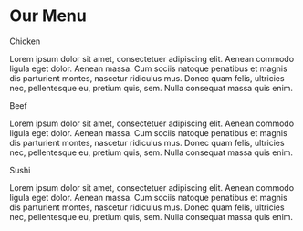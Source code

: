 <html> 
<html lang="en">
<head>
<meta charset="utf-8">
<title>Assignment Solution for Module 2</title> 
<meta name="viewport" content="width=device-width, initial-scale=1"> 
<link rel="stylesheet" type="text/css" href="style2.css"> 
</head> 
<body> 
<h1>Our Menu</h1> 
<div class="col-lg-4 col-md-6 col-sm-12"> 
   	<div class="box"> 
   		<p class="content-name name1">Chicken</p> 
   		<p class="content">Lorem ipsum dolor sit amet, consectetuer adipiscing elit. Aenean commodo ligula eget dolor. Aenean massa. Cum sociis natoque penatibus et magnis dis parturient montes, nascetur ridiculus mus. Donec quam felis, ultricies nec, pellentesque eu, pretium quis, sem. Nulla consequat massa quis enim.</p> 
   	</div> 
</div> 
<div class="col-lg-4 col-md-6 col-sm-12"> 
  	<div class="box"> 
    		<p class="content-name name2">Beef</p> 
   		<p class="content">Lorem ipsum dolor sit amet, consectetuer adipiscing elit. Aenean commodo ligula eget dolor. Aenean massa. Cum sociis natoque penatibus et magnis dis parturient montes, nascetur ridiculus mus. Donec quam felis, ultricies nec, pellentesque eu, pretium quis, sem. Nulla consequat massa quis enim.</p> 
   	</div> 
</div> 
<div class="col-lg-4 col-md-12 col-sm-12"> 
   	<div class="box"> 
   		<p class="content-name name3">Sushi</p> 
   		<p class="content">Lorem ipsum dolor sit amet, consectetuer adipiscing elit. Aenean commodo ligula eget dolor. Aenean massa. Cum sociis natoque penatibus et magnis dis parturient montes, nascetur ridiculus mus. Donec quam felis, ultricies nec, pellentesque eu, pretium quis, sem. Nulla consequat massa quis enim.</p> 
  	</div>	 
</div> 
</body> 
</html>
